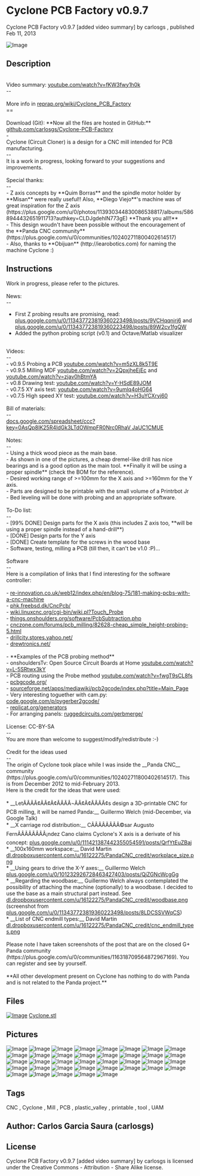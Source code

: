 Cyclone PCB Factory v0.9.7
===============
Cyclone PCB Factory v0.9.7 [added video summary]  by carlosgs , published Feb 11, 2013

![Image](img/Cyclone_built_v0.9.7_display_large.jpg "Title")

Description
--------
<br />
Video summary: <a href="http://www.youtube.com/watch?v=fKW3fwy1h0k" target="_blank" rel="nofollow">youtube.com/watch?v=fKW3fwy1h0k</a> <br />
--  <br />
<br />
More info in <a href="http://reprap.org/wiki/Cyclone_PCB_Factory" target="_blank" rel="nofollow">reprap.org/wiki/Cyclone_PCB_Factory</a> <br />
==  <br />
<br />
Download (Git): **Now all the files are hosted in GitHub:** <a href="https://github.com/carlosgs/Cyclone-PCB-Factory" target="_blank" rel="nofollow">github.com/carlosgs/Cyclone-PCB-Factory</a> <br />
-  <br />
Cyclone (Circuit Cloner) is a design for a CNC mill intended for PCB manufacturing.  <br />
--  <br />
It is a work in progress, looking forward to your suggestions and improvements.  <br />
<br />
Special thanks:  <br />
--  <br />
- Z axis concepts by **Quim Borras** and the spindle motor holder by **Misan** were really useful!! Also, **Diego Viejo**'s machine was of great inspiration for the Z axis (https://plus.google.com/u/0/photos/113930344830086538817/albums/5868944432651911713?authkey=CLDJgdehlN773gE) **Thank you all!!**  <br />
- This design woudn't have been possible without the encouragement of the **Panda CNC community** (https://plus.google.com/u/0/communities/102402711800402614517)  <br />
- Also, thanks to **Obijuan** (http://iearobotics.com) for naming the machine Cyclone :)

Instructions
--------
Work in progress, please refer to the pictures.  <br />
<br />
News:  <br />
--  <br />
* First Z probing results are promising, read: <a href="https://plus.google.com/u/0/113437723819360223498/posts/9VCHqqnirj6" target="_blank" rel="nofollow">plus.google.com/u/0/113437723819360223498/posts/9VCHqqnirj6</a>  and <a href="https://plus.google.com/u/0/113437723819360223498/posts/89W2cv1fgQW" target="_blank" rel="nofollow">plus.google.com/u/0/113437723819360223498/posts/89W2cv1fgQW</a> <br />
* Added the python probing script (v0.1) and Octave/Matlab visualizer  <br />
<br />
Videos:  <br />
--  <br />
- v0.9.5 Probing a PCB <a href="http://www.youtube.com/watch?v=m5zXL8k5T9E" target="_blank" rel="nofollow">youtube.com/watch?v=m5zXL8k5T9E</a> <br />
- v0.9.5 Milling MDF <a href="http://www.youtube.com/watch?v=2QpxjheEjEc" target="_blank" rel="nofollow">youtube.com/watch?v=2QpxjheEjEc</a> and <a href="http://www.youtube.com/watch?v=zjav0hBtmYA" target="_blank" rel="nofollow">youtube.com/watch?v=zjav0hBtmYA</a> <br />
- v0.8 Drawing test: <a href="http://www.youtube.com/watch?v=Y-HSdE89JOM" target="_blank" rel="nofollow">youtube.com/watch?v=Y-HSdE89JOM</a> <br />
- v0.7.5 XY axis test: <a href="http://www.youtube.com/watch?v=9umlq4oHG64" target="_blank" rel="nofollow">youtube.com/watch?v=9umlq4oHG64</a> <br />
- v0.7.5 High speed XY test: <a href="http://www.youtube.com/watch?v=H3uYCXryj60" target="_blank" rel="nofollow">youtube.com/watch?v=H3uYCXryj60</a> <br />
<br />
Bill of materials:  <br />
--  <br />
<a href="https://docs.google.com/spreadsheet/ccc?key=0AsQp8IK25R4IdGk3LTdOWmpFR0Nrc0RhaVJaUC1CMUE" target="_blank" rel="nofollow">docs.google.com/spreadsheet/ccc?key=0AsQp8IK25R4IdGk3LTdOWmpFR0Nrc0RhaV JaUC1CMUE</a> <br />
<br />
Notes:  <br />
--  <br />
- Using a thick wood piece as the main base.  <br />
- As shown in one of the pictures, a cheap dremel-like drill has nice bearings and is a good option as the main tool. **Finally it will be using a proper spindle** (check the BOM for the reference).  <br />
- Desired working range of &gt;=100mm for the X axis and &gt;=160mm for the Y axis.  <br />
- Parts are designed to be printable with the small volume of a Printrbot Jr  <br />
- Bed leveling will be done with probing and an appropriate software.  <br />
<br />
To-Do list:  <br />
--  <br />
- [99% DONE] Design parts for the X axis (this includes Z axis too, **will be using a proper spindle instead of a hand-drill**)  <br />
- [DONE] Design parts for the Y axis  <br />
- [DONE] Create template for the screws in the wood base  <br />
- Software, testing, milling a PCB (till then, it can't be v1.0 :P)...  <br />
<br />
Software  <br />
--  <br />
Here is a compilation of links that I find interesting for the software controller:  <br />
<br />
- <a href="http://www.re-innovation.co.uk/web12/index.php/en/blog-75/181-making-pcbs-with-a-cnc-machine" target="_blank" rel="nofollow">re-innovation.co.uk/web12/index.php/en/blog-75/181-making-pcbs-with-a-cnc-machine</a> <br />
- <a href="http://phk.freebsd.dk/CncPcb/" target="_blank" rel="nofollow">phk.freebsd.dk/CncPcb/</a> <br />
- <a href="http://wiki.linuxcnc.org/cgi-bin/wiki.pl?Touch_Probe" target="_blank" rel="nofollow">wiki.linuxcnc.org/cgi-bin/wiki.pl?Touch_Probe</a> <br />
- <a href="http://things.onshoulders.org/software/PcbSubtraction.php" target="_blank" rel="nofollow">things.onshoulders.org/software/PcbSubtraction.php</a> <br />
- <a href="http://www.cnczone.com/forums/pcb_milling/82628-cheap_simple_height-probing-5.html" target="_blank" rel="nofollow">cnczone.com/forums/pcb_milling/82628-cheap_simple_height-probing-5.html</a> <br />
- <a href="http://drillcity.stores.yahoo.net/" target="_blank" rel="nofollow">drillcity.stores.yahoo.net/</a> <br />
- <a href="http://www.drewtronics.net/" target="_blank" rel="nofollow">drewtronics.net/</a> <br />
<br />
- **Examples of the PCB probing method**  <br />
 - onshouldersTv: Open Source Circuit Boards at Home <a href="http://www.youtube.com/watch?v=L-5SRtwx3kY" target="_blank" rel="nofollow">youtube.com/watch?v=L-5SRtwx3kY</a> <br />
 - PCB routing using the Probe method <a href="http://www.youtube.com/watch?v=fwgT9sCL8fs" target="_blank" rel="nofollow">youtube.com/watch?v=fwgT9sCL8fs</a> <br />
- <a href="http://pcbgcode.org/" target="_blank" rel="nofollow">pcbgcode.org/</a> <br />
- <a href="http://sourceforge.net/apps/mediawiki/pcb2gcode/index.php?title=Main_Page" target="_blank" rel="nofollow">sourceforge.net/apps/mediawiki/pcb2gcode/index.php?title=Main_Page</a> <br />
- Very interesting toguether with cam.py: <a href="http://code.google.com/p/pygerber2gcode/" target="_blank" rel="nofollow">code.google.com/p/pygerber2gcode/</a> <br />
- <a href="http://replicat.org/generators" target="_blank" rel="nofollow">replicat.org/generators</a> <br />
- For arranging panels: <a href="http://ruggedcircuits.com/gerbmerge/" target="_blank" rel="nofollow">ruggedcircuits.com/gerbmerge/</a> <br />
<br />
License: CC-BY-SA  <br />
--  <br />
You are more than welcome to suggest/modify/redistribute :-)  <br />
<br />
Credit for the ideas used  <br />
--  <br />
The origin of Cyclone took place while I was inside the __Panda CNC__ community (https://plus.google.com/u/0/communities/102402711800402614517). This is from December 2012 to mid-February 2013.  <br />
Here is the credit for the ideas that were used:  <br />
<br />
* __LetÃÂÃÂ¢ÃÂ¢Ã¢ÂÂÃÂ¬ÃÂ¢Ã¢ÂÂÃÂ¢s design a 3D-printable CNC for PCB milling, it will be named Panda:__ Guillermo Welch (mid-December, via Google Talk)  <br />
* __X carriage rod distribution:__ CÃÂÃÂÃÂÃÂ©sar Augusto FernÃÂÃÂÃÂÃÂ¡ndez Cano claims Cyclone's X axis is a derivate of his concept: <a href="https://plus.google.com/u/0/111421387442355054591/posts/QrfYtEuZBaj" target="_blank" rel="nofollow">plus.google.com/u/0/111421387442355054591/posts/QrfYtEuZBaj</a> <br />
* __100x160mm workspace:__ David Martin <a href="https://dl.dropboxusercontent.com/u/16122275/PandaCNC_credit/workplace_size.png" target="_blank" rel="nofollow">dl.dropboxusercontent.com/u/16122275/PandaCNC_credit/workplace_size.png</a> <br />
* __Using gears to drive the X-Y axes:__ Guillermo Welch <a href="https://plus.google.com/u/0/101232926728463427403/posts/QjZGNcWcgGg" target="_blank" rel="nofollow">plus.google.com/u/0/101232926728463427403/posts/QjZGNcWcgGg</a> <br />
* __Regarding the woodbase:__ Guillermo Welch always contemplated the possibility of attaching the machine (optionally) to a woodbase. I decided to use the base as a main structural part instead. See <a href="https://dl.dropboxusercontent.com/u/16122275/PandaCNC_credit/woodbase.png" target="_blank" rel="nofollow">dl.dropboxusercontent.com/u/16122275/PandaCNC_credit/woodbase.png</a> (screenshot from <a href="https://plus.google.com/u/0/113437723819360223498/posts/8LDCSSVWqCS" target="_blank" rel="nofollow">plus.google.com/u/0/113437723819360223498/posts/8LDCSSVWqCS</a>)  <br />
* __List of CNC endmill types:__ David Martin <a href="https://dl.dropboxusercontent.com/u/16122275/PandaCNC_credit/cnc_endmill_types.png" target="_blank" rel="nofollow">dl.dropboxusercontent.com/u/16122275/PandaCNC_credit/cnc_endmill_types.png</a> <br />
<br />
Please note I have taken screenshots of the post that are on the closed G+ Panda community (https://plus.google.com/u/0/communities/116318709564872967169). You can register and see by yourself.  <br />
<br />
**All other development present on Cyclone has nothing to do with Panda and is not related to the Panda project.**

Files
--------
[![Image](img/Cyclone_preview_tinycard.jpg)](Cyclone.stl)
 [ Cyclone.stl](Cyclone.stl)  



Pictures
--------
![Image](img/Cyclone_display_large.jpg "Title")
![Image](img/Cyclone_render_v0.9.7_display_large.jpg "Title")
![Image](img/2013-05-30_16.23.08_display_large.jpg "Title")
![Image](img/2013-05-23_23.07.37_display_large.jpg "Title")
![Image](img/2013-05-20_14.41.25_display_large.jpg "Title")
![Image](img/2013-05-20_15.50.43_display_large.jpg "Title")
![Image](img/2013-05-20_12.23.34_display_large.jpg "Title")
![Image](img/2013-05-20_16.03.48_display_large.jpg "Title")
![Image](img/2013-05-19_19.53.28_display_large.jpg "Title")
![Image](img/Screenshot_from_2013-05-19_202104_display_large.jpg "Title")
![Image](img/2013-05-19_19.52.21_display_large.jpg "Title")
![Image](img/2013-05-19_19.48.32_display_large.jpg "Title")
![Image](img/2013-05-19_19.52.13_display_large.jpg "Title")
![Image](img/2013-05-23_23.25.12_display_large.jpg "Title")
![Image](img/2013-05-20_14.43.52_display_large.jpg "Title")
![Image](img/CycloneFirstDrawing_display_large.jpg "Title")
![Image](img/2013-04-07_14.44.55-1_display_large.jpg "Title")
![Image](img/2013-04-07_14.49.43-1_display_large.jpg "Title")
![Image](img/2013-04-07_14.41.35_display_large.jpg "Title")
![Image](img/2013-03-29_20.04.51_display_large.jpg "Title")
![Image](img/2013-03-29_14.21.58_display_large.jpg "Title")
![Image](img/2013-03-29_13.46.37_display_large.jpg "Title")
![Image](img/2013-03-29_20.07.27_display_large.jpg "Title")
![Image](img/2013-03-28_22.44.51_display_large.jpg "Title")
![Image](img/2013-02-10_20.46.51_display_large.jpg "Title")
![Image](img/2013-02-09_23.29.32_display_large.jpg "Title")
![Image](img/2013-02-10_14.20.56_display_large.jpg "Title")
![Image](img/2013-02-10_20.47.46_display_large.jpg "Title")
![Image](img/2013-02-10_23.05.56_display_large.jpg "Title")
![Image](img/pcb_CNC_display_large.jpg "Title")
![Image](img/drill_display_large.jpg "Title")
![Image](img/2013-03-28_17.19.18_display_large.jpg "Title")
![Image](img/2013-03-28_17.24.39_display_large.jpg "Title")
![Image](img/2013-03-28_17.51.47_display_large.jpg "Title")
![Image](img/2013-03-28_18.03.34_display_large.jpg "Title")
![Image](img/2013-03-28_22.46.10_display_large.jpg "Title")
![Image](img/2013-03-29_20.05.10_display_large.jpg "Title")


Tags
--------
CNC , Cyclone , Mill , PCB , plastic_valley , printable , tool , UAM  



Author: Carlos Garcia Saura (carlosgs)
--------


License
--------
Cyclone PCB Factory v0.9.7 [added video summary] by carlosgs is licensed under the Creative Commons - Attribution - Share Alike license.  

